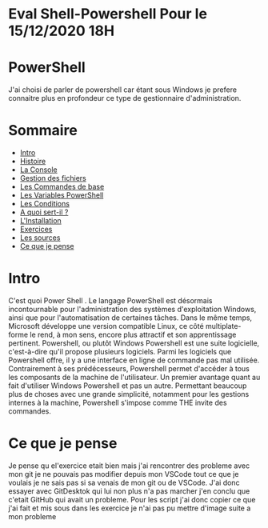 # Eval Shell-Powershell  Pour le 15/12/2020 18H

# PowerShell
J'ai choisi de parler de powershell car étant sous Windows je prefere connaitre plus en profondeur ce type de gestionnaire d'administration.

# Sommaire
- [Intro](https://github.com/Malo44490/Shell-Powershell/blob/main/README.md#intro)
- [Histoire](https://github.com/Malo44490/Powershell/blob/main/Cours/Histoire.md)
- [La Console](https://github.com/Malo44490/Shell-Powershell/blob/main/La%20console.md)
- [Gestion des fichiers](https://github.com/Malo44490/Powershell/blob/main/Cours/Gestion%20des%20fichier.md)
- [Les Commandes de base](https://github.com/Malo44490/Shell-Powershell/blob/main/Les%20commandes%20de%20bases.md)
- [Les Variables PowerShell](https://github.com/Malo44490/Shell-Powershell/blob/main/Les%20variables%20Powershell.md)
- [Les Conditions](https://github.com/Malo44490/Shell-Powershell/blob/main/Les%20conditions.md)
- [A quoi sert-il ?](https://github.com/Malo44490/Powershell/blob/main/Cours/A%20quoi%20sert%20t-il%20.md)
- [L'Installation](https://github.com/Malo44490/Shell-Powershell/blob/main/L'instalations.md)
- [Exercices](https://github.com/Malo44490/Powershell/blob/main/Cours/Exercices.md)
- [Les sources](https://github.com/Malo44490/Shell-Powershell/blob/main/Sources.md)
- [Ce que je pense](https://github.com/Malo44490/Shell-Powershell#ce-que-je-pense)

# Intro
C'est quoi Power Shell . Le langage PowerShell est désormais incontournable pour l'administration des systèmes d'exploitation Windows, ainsi que pour l'automatisation de certaines tâches. Dans le même temps, Microsoft développe une version compatible Linux, ce côté multiplate-forme le rend, à mon sens, encore plus attractif et son apprentissage pertinent. Powershell, ou plutôt Windows Powershell est une suite logicielle, c'est-à-dire qu'il propose plusieurs logiciels. Parmi les logiciels que Powershell offre, il y a une interface en ligne de commande pas mal utilisée. Contrairement à ses prédécesseurs, Powershell permet d'accéder à tous les composants de la machine de l'utilisateur. Un premier avantage quant au fait d'utiliser Windows Powershell et pas un autre. Permettant beaucoup plus de choses avec une grande simplicité, notamment pour les gestions internes à la machine, Powershell s'impose comme THE invite des commandes.

# Ce que je pense
Je pense qu el'exercice etait bien mais j'ai rencontrer des probleme avec mon git je ne pouvais pas modifier depuis mon VSCode tout ce que je voulais je ne sais pas si sa venais de mon git ou de VSCode. J'ai donc essayer avec GitDesktok qui lui non plus n'a pas marcher j'en conclu que c'etait GitHub qui avait un probleme. Pour les script j'ai donc copier ce que j'ai fait et mis sous dans les exercice je n'ai pas pu mettre d'image suite a mon probleme 
